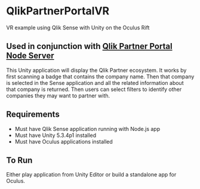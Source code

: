 # QlikPartnerPortalVR
VR example using Qlik Sense with Unity on the Oculus Rift 

## Used in conjunction with  [Qlik Partner Portal Node Server](https://github.com/ImmersiveAnalytics/QlikPartnerPortalNodeServer)
This Unity application will display the Qlik Partner ecosystem. It works by first scanning a badge that contains the company name. Then that company is selected in the Sense application and all the related information about that company is returned. Then users can select filters to identify other companies they may want to partner with.

## Requirements
- Must have Qlik Sense application running with Node.js app
- Must have Unity 5.3.4p1 installed
- Must have Oculus applications installed

## To Run
Either play application from Unity Editor or build a standalone app for Oculus.
